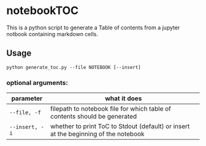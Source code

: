 # notebookTOC

This is a python script to generate a Table of contents from a jupyter notbook containing markdown cells.
  
## Usage
```python generate_toc.py --file NOTEBOOK [--insert]```
  
### optional arguments:  

parameter  | what it does
-----------|--------------
  `--file, -f` | filepath to notebook file for which table of contents should be generated  
  `--insert, -i` | whether to print ToC to Stdout (default) or insert at the beginning of the notebook
